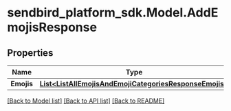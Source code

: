 
# sendbird_platform_sdk.Model.AddEmojisResponse

## Properties

Name | Type | Description | Notes
------------ | ------------- | ------------- | -------------
**Emojis** | [**List&lt;ListAllEmojisAndEmojiCategoriesResponseEmojis&gt;**](ListAllEmojisAndEmojiCategoriesResponseEmojis.md) |  | [optional] 

[[Back to Model list]](../README.md#documentation-for-models)
[[Back to API list]](../README.md#documentation-for-api-endpoints)
[[Back to README]](../README.md)

